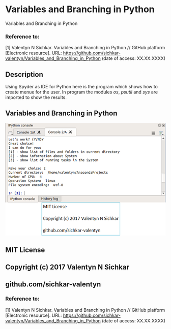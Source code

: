 # Variables and Branching in Python
Variables and Branching in Python

### Reference to:
[1] Valentyn N Sichkar. Variables and Branching in Python // GitHub platform [Electronic resource]. URL: https://github.com/sichkar-valentyn/Variables_and_Branching_in_Python (date of access: XX.XX.XXXX)

## Description
Using Spyder as IDE for Python here is the program which shows how to create menue for the user.
In program the modules _os_, _psutil_ and _sys_ are imported to show the results.

## Variables and Branching in Python
![Result](images/Variables_and_Branching_in_Python.png)

## MIT License
## Copyright (c) 2017 Valentyn N Sichkar
## github.com/sichkar-valentyn
### Reference to:
[1] Valentyn N Sichkar. Variables and Branching in Python // GitHub platform [Electronic resource]. URL: https://github.com/sichkar-valentyn/Variables_and_Branching_in_Python (date of access: XX.XX.XXXX)
